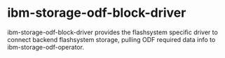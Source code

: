# ibm-storage-odf-block-driver
ibm-storage-odf-block-driver provides the flashsystem specific driver to connect backend flashsystem storage, pulling ODF required data info to ibm-storage-odf-operator.
